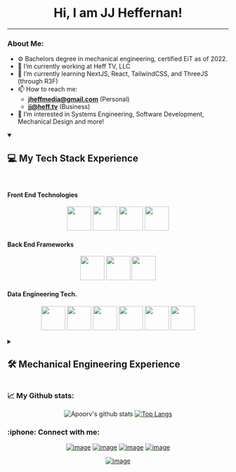<div align="center">
<h1>Hi, I am JJ Heffernan!</h1>
</div>
 
<hr/>

### About Me:
- ⚙️ Bachelors degree in mechanical engineering, certified EiT as of 2022.
- 🔭 I’m currently working at Heff TV, LLC
- 🌱 I’m currently learning NextJS, React, TailwindCSS, and ThreeJS (through R3F)<!-- OLD Learning experience: PySpark, SQLAlchemy, Kafka, Numpy/Pandas, HTML, Javascript, and a little PostgreSQL -->
- 📫 How to reach me: 
  - **[jheffmedia@gmail.com](mailto:jheffmedia@gmail.com)** (Personal)
  - **[jj@heff.tv](mailto:jj@heff.tv)** (Business)
- 👀 I’m interested in Systems Engineering, Software Development, Mechanical Design and more! 

<details open>
 <summary>
  
  ## 💻 My Tech Stack Experience
 
 </summary>
 <br>
 
 #### Front End Technologies
<p align="center">
 <img src="https://cdn.jsdelivr.net/gh/devicons/devicon/icons/javascript/javascript-original.svg" width="55"/>
 <img src="https://cdn.jsdelivr.net/gh/devicons/devicon/icons/react/react-original.svg" width="55"/>
 <img src="https://cdn.jsdelivr.net/gh/devicons/devicon/icons/bootstrap/bootstrap-original.svg" width="55"/>
 <img src="https://cdn.jsdelivr.net/gh/devicons/devicon/icons/tailwindcss/tailwindcss-plain.svg" width="55"/>
 </p>
 
#### Back End Frameworks
<p align="center">
 <img src="https://cdn.jsdelivr.net/gh/devicons/devicon/icons/django/django-plain.svg" width="55"/>
 <img src="https://cdn.jsdelivr.net/gh/devicons/devicon/icons/flask/flask-original.svg" width="55"/>
 <img src="https://cdn.jsdelivr.net/gh/devicons/devicon/icons/nodejs/nodejs-original.svg" width="55"/>
 </p>
 
#### Data Engineering Tech.
<p align="center">
 <img src="https://cdn.jsdelivr.net/gh/devicons/devicon/icons/python/python-original.svg" width="55"/>
 <img src="https://cdn.jsdelivr.net/gh/devicons/devicon/icons/jupyter/jupyter-original.svg" width="55"/>
 <img src="https://cdn.jsdelivr.net/gh/devicons/devicon/icons/pandas/pandas-original.svg" width="55"/>
 <img src="https://cdn.jsdelivr.net/gh/devicons/devicon/icons/numpy/numpy-original.svg" width="55"/>
 <img src="https://cdn.jsdelivr.net/gh/devicons/devicon/icons/postgresql/postgresql-original.svg" width="55"/>
 <img src="https://cdn.jsdelivr.net/gh/devicons/devicon/icons/apachekafka/apachekafka-original.svg" width="55"/>
 </p>

<details>
 <summary> 
  
  ## 🛠️ Mechanical Engineering Experience
  
 </summary>
 <br>
 
 <!-- #### Mechanical Design Software
<p align="center">
 <img src="https://cdn.jsdelivr.net/gh/devicons/devicon/icons/blender/blender-original.svg" width="55"/>
 </p>
 --> 
 <!--
 #### 3D Design Software
 <p align="center">
 <img src="https://cdn.jsdelivr.net/gh/devicons/devicon/icons/matlab/matlab-original.svg" width="55"/>
 <img src="https://cdn.jsdelivr.net/gh/devicons/devicon/icons/blender/blender-original.svg" width="55"/>
 </p>
 --> 
 #### Microcontrollers & Systems Development
<p align="center">
 <img src="https://cdn.jsdelivr.net/gh/devicons/devicon/icons/matlab/matlab-original.svg" width="55"/>
 <img src="https://cdn.jsdelivr.net/gh/devicons/devicon/icons/arduino/arduino-original.svg" width="55"/>
 <img src="https://cdn.jsdelivr.net/gh/devicons/devicon/icons/raspberrypi/raspberrypi-original.svg" width="55"/>
 <img src="https://cdn.jsdelivr.net/gh/devicons/devicon/icons/cplusplus/cplusplus-original.svg" width="55"/>
 </p>
</details>

 <!--
 #### Game Development
 <p align="center">
 <img src="https://cdn.jsdelivr.net/gh/devicons/devicon/icons/matlab/matlab-original.svg" width="55"/>
 <img src="https://cdn.jsdelivr.net/gh/devicons/devicon/icons/blender/blender-original.svg" width="55"/>
 </p>
 --> 
  
</details>
<!--  ### :file_folder: Fullstack Projects:
 <div align="center">
<p align="center">
 <img src="https://cdn.jsdelivr.net/gh/devicons/devicon/icons/python/python-original.svg" width="55"/>
 <img src="https://cdn.jsdelivr.net/gh/devicons/devicon/icons/django/django-plain.svg" width="55"/>
 <img src="https://cdn.jsdelivr.net/gh/devicons/devicon/icons/flask/flask-original.svg" width="55"/>
 <img src="https://cdn.jsdelivr.net/gh/devicons/devicon/icons/jupyter/jupyter-original.svg" width="55"/>
 <img src="https://cdn.jsdelivr.net/gh/devicons/devicon/icons/pandas/pandas-original.svg" width="55"/>
 <img src="https://cdn.jsdelivr.net/gh/devicons/devicon/icons/numpy/numpy-original.svg" width="55"/>
 <img src="https://cdn.jsdelivr.net/gh/devicons/devicon/icons/postgresql/postgresql-original.svg" width="55"/>
 <img src="https://cdn.jsdelivr.net/gh/devicons/devicon/icons/apachekafka/apachekafka-original.svg" width="55"/>
 <img src="https://cdn.jsdelivr.net/gh/devicons/devicon/icons/bootstrap/bootstrap-original.svg" width="55"/>
 <img src="https://cdn.jsdelivr.net/gh/devicons/devicon/icons/javascript/javascript-original.svg" width="55"/>
 <img src="https://cdn.jsdelivr.net/gh/devicons/devicon/icons/matlab/matlab-original.svg" width="55"/>
 <img src="https://cdn.jsdelivr.net/gh/devicons/devicon/icons/arduino/arduino-original.svg" width="55"/>
 <img src="https://cdn.jsdelivr.net/gh/devicons/devicon/icons/raspberrypi/raspberrypi-original.svg" width="55"/>
 </p>


  [<img src="https://i.imgur.com/ggaxN9V.jpg" width="250" height="200"/>](https://auto.heff.world/)
  [<img src="https://i.imgur.com/EXoqslQ.png" width="250" height="200"/>](https://www.heff.tv/)
  
 </div> -->
 
 ### :chart_with_upwards_trend: My Github stats:
 <div align="center">
 
![Apoorv's github stats](https://github-readme-stats.vercel.app/api?username=jjheffernan&show_icons=true&title_color=ffc857&icon_color=8ac926&text_color=daf7dc&bg_color=151515&hide=["stars"])
[![Top Langs](https://github-readme-stats.vercel.app/api/top-langs/?username=jjheffernan&layout=compact&text_color=daf7dc&bg_color=151515)](https://github.com/anuraghazra/github-readme-stats)
 
 </div>

<h3>:iphone: Connect with me:</h3>
<div align="center">
 
<!-- [![image](https://img.shields.io/badge/Facebook-0077B5?style=for-the-badge&logo=Facebook&logoColor=white)](https://www.facebook.com/) -->
[![image](https://img.shields.io/badge/LinkedIn-0077B5?style=for-the-badge&logo=linkedin&logoColor=white)](https://www.linkedin.com/in/jjheffernan/)
[![image](https://img.shields.io/badge/Instagram-E4405F?style=for-the-badge&logo=instagram&logoColor=white)](https://www.instagram.com/jheffmedia/)
[![image](https://img.shields.io/badge/YouTube-FF0000?style=for-the-badge&logo=youtube&logoColor=white)](https://www.youtube.com/jheffmedia/)
[![image](https://img.shields.io/badge/Gmail-D14836?style=for-the-badge&logo=gmail&logoColor=white)](mailto:jheffmedia@gmail.com) 
</div>
<div align="center">
 
 [![image](https://img.shields.io/github/followers/jjheffernan.svg?style=social&label=Follow&maxAge=2592000)](https://github.com/jjheffernan/)

</div>

<!---
jjheffernan/jjheffernan is a ✨ special ✨ repository because its `README.md` (this file) appears on your GitHub profile.
You can click the Preview link to take a look at your changes.

- 👋 Hi, I’m @jjheffernan
- 🔭 I’m currently working on ...
- 👀 I’m interested in ...
- 🌱 I’m currently learning ...
- 👯 I’m looking to collaborate on ...
- 💞️ I’m looking to collaborate on ...
- 🤔 I’m looking for help with ...
- 💬 Ask me about ...
- 📫 How to reach me: ...
- 😄 Pronouns: ...
- ⚡ Fun fact: ...

icons:
https://github.com/devicons/devicon/tree/master/icons

--->
